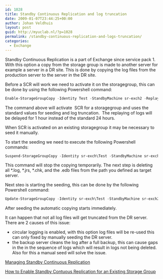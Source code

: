 ```yaml
---
id: 1028
title: Standby Continuous Replication and log truncation
date: 2009-01-07T23:44:25+00:00
author: Johan Veldhuis
layout: post
guid: http://myuclab.nl/?p=1028
permalink: /standby-continuous-replication-and-logs-truncation/
categories:
  - Exchange
---
```

Standby Continuous Replication is a part of Exchange since service pack 1. With this option a copy from the storage group is made to another server for example a server in a DR site. This is done by copying the log files from the production server to the server in the DR site.

Before a SCR will work we need to activate it on the storagegroup, this can be done by using the following Powershell command:

```PowerShell
Enable-StorageGroupCopy -Identity Test -StandbyMachine sr-exch2 -ReplayLagTime 0.1:0:0
```

The command above will activate  SCR for a storagegroup and uses the standard values for seeding and log truncation.  The replaying of logs will be delayed for 1 hour instead of the standard 24 hours.

When SCR is activated on an existing storagegroup it may be necessary to seed it manually.

To start the seeding we need to execute the following Powershell commands:

```PowerShell
Suspend-StorageGroupCopy -Identity sr-exch\Test -StandbyMachine sr-exch2
```

This command will stop the copying temporarily. The next step is deleting all \*.log, \*.jrs, *.chk, and the .edb files from the path you defined as target server.

Next steo is starting the seeding, this can be done by the following Powershell command:

```PowerShell
Update-StorageGroupCopy -Identity sr-exch\Test -StandbyMachine sr-exch2
```

After seeding the automatic copying starts immediately.

It can happen that not all log files will get truncated from the DR server. There are 2 causes of this issue:

  * circular logging is enabled, with this option log files will be re-used this can only fixed by manually seeding the DR server.
  * the backup server cleans the log after a full backup, this can cause gaps in the in the sequence of logs which will result in logs not being deleted. Also for this a manual seed will solve the issue.

<a href="http://technet.microsoft.com/en-us/library/bb676465.aspx" target="_blank">Managing Standby Continuous Replication</a>

<a href="http://technet.microsoft.com/en-us/library/bb691015.aspx" target="_blank">How to Enable Standby Contuous Replication for an Existing Storage Group</a>